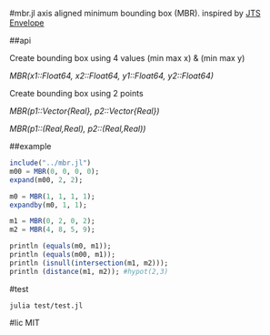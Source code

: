 #mbr.jl
axis aligned minimum bounding box (MBR).
inspired by [JTS Envelope](https://github.com/simplegeo/jts/blob/master/src/com/vividsolutions/jts/geom/Envelope.java)

##api

Create bounding box using 4 values (min max x) & (min max y)
  
*MBR(x1::Float64, x2::Float64, y1::Float64, y2::Float64)*

Create bounding box using 2 points

*MBR(p1::Vector{Real}, p2::Vector{Real})*

*MBR(p1::(Real,Real), p2::(Real,Real))*

##example
```julia
include("../mbr.jl")
m00 = MBR(0, 0, 0, 0);
expand(m00, 2, 2);

m0 = MBR(1, 1, 1, 1);
expandby(m0, 1, 1);

m1 = MBR(0, 2, 0, 2);
m2 = MBR(4, 8, 5, 9);

println (equals(m0, m1));
println (equals(m00, m1));
println (isnull(intersection(m1, m2)));
println (distance(m1, m2)); #hypot(2,3)


```

#test

```julia test/test.jl```

#lic
MIT



